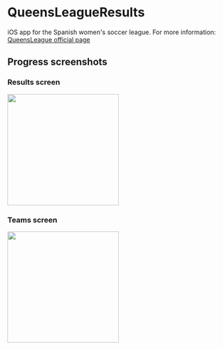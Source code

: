 # QueensLeagueResults
iOS app for the Spanish women's soccer league. For more information: [QueensLeague official page](queensleague.pro)

## Progress screenshots
### Results screen
<img src="https://github.com/ibrahimhdez/QueensLeagueResults/assets/16134568/48446a1a-356b-4c46-b38d-f23d1d074ef8" width="250">

### Teams screen
<img src="https://github.com/ibrahimhdez/QueensLeagueResults/assets/16134568/568ec0e0-ac41-490e-8419-289c02314765" width="250">
